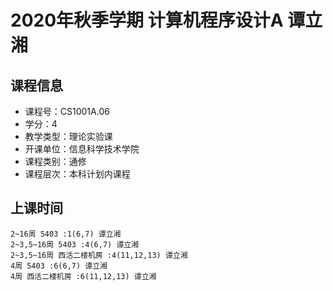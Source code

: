 # 2020年秋季学期 计算机程序设计A 谭立湘






## 课程信息

- 课程号：CS1001A.06
- 学分：4
- 教学类型：理论实验课
- 开课单位：信息科学技术学院
- 课程类别：通修
- 课程层次：本科计划内课程

## 上课时间

```
2~16周 5403 :1(6,7) 谭立湘
2~3,5~16周 5403 :4(6,7) 谭立湘
2~3,5~16周 西活二楼机房 :4(11,12,13) 谭立湘
4周 5403 :6(6,7) 谭立湘
4周 西活二楼机房 :6(11,12,13) 谭立湘
```

